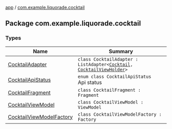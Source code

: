 [app](../index.md) / [com.example.liquorade.cocktail](./index.md)

## Package com.example.liquorade.cocktail

### Types

| Name | Summary |
|---|---|
| [CocktailAdapter](-cocktail-adapter/index.md) | `class CocktailAdapter : ListAdapter<`[`Cocktail`](../com.example.liquorade.domain/-cocktail/index.md)`, `[`CocktailViewHolder`](-cocktail-adapter/-cocktail-view-holder/index.md)`>` |
| [CocktailApiStatus](-cocktail-api-status/index.md) | `enum class CocktailApiStatus`<br>Api status |
| [CocktailFragment](-cocktail-fragment/index.md) | `class CocktailFragment : Fragment` |
| [CocktailViewModel](-cocktail-view-model/index.md) | `class CocktailViewModel : ViewModel` |
| [CocktailViewModelFactory](-cocktail-view-model-factory/index.md) | `class CocktailViewModelFactory : Factory` |
